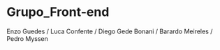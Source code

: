 # Grupo_Front-end
Enzo Guedes /
Luca Confente /
Diego Gede Bonani /
Barardo Meireles / 
Pedro Myssen 
